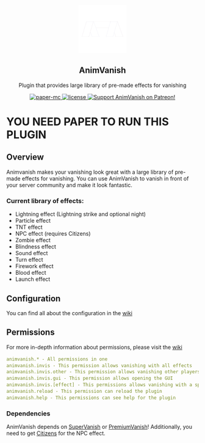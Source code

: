 <div align="center">

<img src="https://raw.githubusercontent.com/ArikSquad/AnimVanish/master/docs/animvanish-transparent.png" style="width: 25%" alt="AnimVanish Logo">
   
## AnimVanish

Plugin that provides large library of pre-made effects for vanishing

<a href="https://papermc.io/">
     <img src="https://img.shields.io/badge/paper-mc-blue.svg?style=for-the-badge&logo=" alt="paper-mc">
</a>

<a href="https://github.com/ArikSquad/AnimVanish/blob/master/LICENSE">
    <img src="https://img.shields.io/github/license/ArikSquad/AnimVanish?style=for-the-badge" alt="license">
</a>

<a href="https://www.patreon.com/ariksquad">
    <img src="https://img.shields.io/badge/Support-AnimVanish-red.svg?style=for-the-badge&logo=reddit" alt="Support AnimVanish on Patreon!">
</a>

</div>

# YOU NEED PAPER TO RUN THIS PLUGIN 

## Overview
Animvanish makes your vanishing look great with a large library of pre-made effects for vanishing.
You can use AnimVanish to vanish in front of your server community and make it look fantastic.

### Current library of effects:

- Lightning effect (Lightning strike and optional night)
- Particle effect
- TNT effect
- NPC effect (requires Citizens)
- Zombie effect
- Blindness effect
- Sound effect
- Turn effect
- Firework effect
- Blood effect
- Launch effect

## Configuration

You can find all about the configuration in the [wiki](https://github.com/ArikSquad/AnimVanish/wiki/Configuration)

## Permissions

For more in-depth information about permissions, please visit
the [wiki](https://github.com/ArikSquad/AnimVanish/wiki/Permissions)

```yml
animvanish.* - All permissions in one
animvanish.invis - This permission allows vanishing with all effects
animvanish.invis.other - This permission allows vanishing other players
animvanish.invis.gui - This permission allows opening the GUI
animvanish.invis.[effect] - This permissions allows vanishing with a specific effect
animvanish.reload - This permission can reload the plugin
animvanish.help - This permissions can see help for the plugin 
```

### Dependencies
AnimVanish depends on [SuperVanish](https://www.spigotmc.org/resources/supervanish-be-invisible.1331/) or [PremiumVanish](https://www.spigotmc.org/resources/premiumvanish-stay-hidden-bungee-support.14404/)!
Additionally, you need to get [Citizens](https://www.spigotmc.org/resources/citizens.13811/) for the NPC effect.


